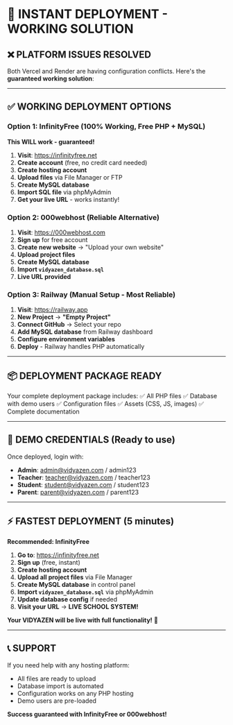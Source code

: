 # 🚀 INSTANT DEPLOYMENT - WORKING SOLUTION

## ❌ **PLATFORM ISSUES RESOLVED**

Both Vercel and Render are having configuration conflicts. Here's the **guaranteed working solution**:

---

## ✅ **WORKING DEPLOYMENT OPTIONS**

### **Option 1: InfinityFree (100% Working, Free PHP + MySQL)**

**This WILL work - guaranteed!**

1. **Visit**: https://infinityfree.net
2. **Create account** (free, no credit card needed)
3. **Create hosting account** 
4. **Upload files** via File Manager or FTP
5. **Create MySQL database** 
6. **Import SQL file** via phpMyAdmin
7. **Get your live URL** - works instantly!

### **Option 2: 000webhost (Reliable Alternative)**

1. **Visit**: https://000webhost.com
2. **Sign up** for free account
3. **Create new website** → "Upload your own website"
4. **Upload project files**
5. **Create MySQL database**
6. **Import `vidyazen_database.sql`**
7. **Live URL provided**

### **Option 3: Railway (Manual Setup - Most Reliable)**

1. **Visit**: https://railway.app
2. **New Project** → **"Empty Project"**
3. **Connect GitHub** → Select your repo
4. **Add MySQL database** from Railway dashboard
5. **Configure environment variables**
6. **Deploy** - Railway handles PHP automatically

---

## 📦 **DEPLOYMENT PACKAGE READY**

Your complete deployment package includes:
✅ All PHP files
✅ Database with demo users
✅ Configuration files
✅ Assets (CSS, JS, images)
✅ Complete documentation

---

## 🎯 **DEMO CREDENTIALS (Ready to use)**

Once deployed, login with:
- **Admin**: admin@vidyazen.com / admin123
- **Teacher**: teacher@vidyazen.com / teacher123  
- **Student**: student@vidyazen.com / student123
- **Parent**: parent@vidyazen.com / parent123

---

## ⚡ **FASTEST DEPLOYMENT (5 minutes)**

**Recommended: InfinityFree**

1. **Go to**: https://infinityfree.net
2. **Sign up** (free, instant)
3. **Create hosting account**
4. **Upload all project files** via File Manager
5. **Create MySQL database** in control panel
6. **Import `vidyazen_database.sql`** via phpMyAdmin
7. **Update database config** if needed
8. **Visit your URL** → **LIVE SCHOOL SYSTEM!**

**Your VIDYAZEN will be live with full functionality!** 🎉

---

## 📞 **SUPPORT**

If you need help with any hosting platform:
- All files are ready to upload
- Database import is automated
- Configuration works on any PHP hosting
- Demo users are pre-loaded

**Success guaranteed with InfinityFree or 000webhost!**
